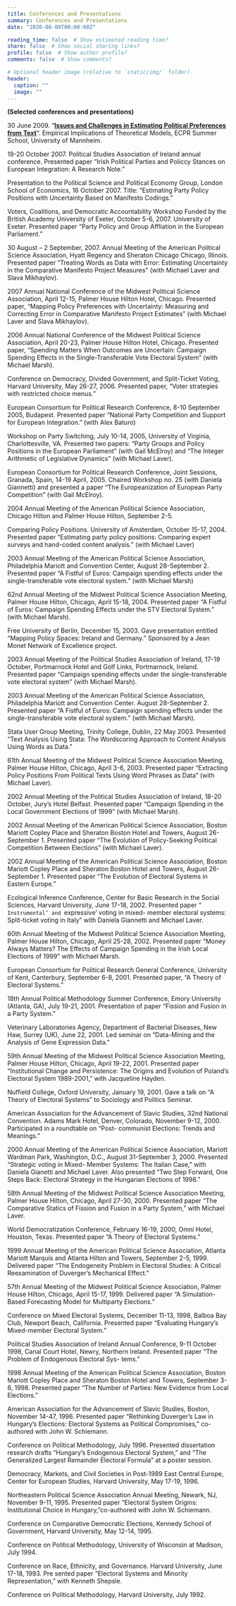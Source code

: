 ```yaml
---
title: Conferences and Presentations
summary: Conferences and Presentations
date: "2020-08-09T00:00:00Z"

reading_time: false  # Show estimated reading time?
share: false  # Show social sharing links?
profile: false  # Show author profile?
comments: false  # Show comments?

# Optional header image (relative to `static/img/` folder).
header:
  caption: ""
  image: ""
---
```


**(Selected conferences and presentations)**

30 June 2009\. “[**Issues and Challenges in Estimating Political Preferences from** ](/pdfs/EITM_Mannheim_2009.pdf)[**Text**](/pdfs/EITM_Mannheim_2009.pdf)“. Empirical Implications of Theoretical Models, ECPR Summer School, University of Mannheim.

19-20 October 2007\. Political Studies Association of Ireland annual conference. Presented paper “Irish Political Parties and Policcy Stances on European Integration: A Research Note.”

Presentation to the Political Science and Political Economy Group, London School of Economics, 16 October 2007\. Title: “Estimating Party Policy Positions with Uncertainty Based on Manifesto Codings.”

Voters, Coalitions, and Democratic Accountability Workshop Funded by the British Academy University of Exeter, October 5-6, 2007\. University of Exeter. Presented paper “Party Policy and Group Affliation in the European Parliament.”

30 August – 2 September, 2007\. Annual Meeting of the American Political Science Association, Hyatt Regency and Sheraton Chicago Chicago, Illinois. Presented paper “Treating Words as Data with Error: Estimating Uncertainty in the Comparative Manifesto Project Measures” (with Michael Laver and Slava Mikhaylov).

2007 Annual National Conference of the Midwest Political Science Association, April 12-15, Palmer House Hilton Hotel, Chicago. Presented paper, “Mapping Policy Preferences with Uncertainty: Measuring and Correcting Error in Comparative Manifesto Project Estimates” (with Michael Laver and Slava Mikhaylov).

2006 Annual National Conference of the Midwest Political Science Association, April 20-23, Palmer House Hilton Hotel, Chicago. Presented paper, “Spending Matters When Outcomes are Uncertain: Campaign Spending Effects in the Single-Transferable Vote Electoral System” (with Michael Marsh).

Conference on Democracy, Divided Government, and Split-Ticket Voting, Harvard University, May 26-27, 2006\. Presented paper, “Voter strategies with restricted choice menus.”

European Consortium for Political Research Conference, 8-10 September 2005, Budapest. Presented paper “National Party Competition and Support for European Integration.” (with Alex Baturo)

Workshop on Party Switching, July 10-14, 2005, University of Virginia, Charlottesville, VA. Presented two papers: “Party Groups and Policy Positions in the European Parliament” (with Gail McElroy) and “The Integer Arithmetic of Legislative Dynamics” (with Michael Laver).

European Consortium for Political Research Conference, Joint Sessions, Granada, Spain, 14-19 April, 2005\. Chaired Workshop no. 25 (with Daniela Giannetti) and presented a paper “The Europeanization of European Party Competition” (with Gail McElroy).

2004 Annual Meeting of the American Political Science Association, Chicago Hilton and Palmer House Hilton, September 2-5.

Comparing Policy Positions. University of Amsterdam, October 15-17, 2004\. Presented paper “Estimating party policy positions: Comparing expert surveys and hand-coded content analysis.” (with Michael Laver)

2003 Annual Meeting of the American Political Science Association, Philadelphia Mariott and Convention Center, August 28-September 2\. Presented paper “A Fistful of Euros: Campaign spending effects under the single-transferable vote electoral system.” (with Michael Marsh)

62nd Annual Meeting of the Midwest Political Science Association Meeting, Palmer House Hilton, Chicago, April 15-18, 2004\. Presented paper “A Fistful of Euros: Campaign Spending Effects under the STV Electoral System.” (with Michael Marsh).

Free University of Berlin, December 15, 2003\. Gave presentation entitled “Mapping Policy Spaces: Ireland and Germany.” Sponsored by a Jean Monet Network of Excellence project.

2003 Annual Meeting of the Political Studies Association of Ireland, 17-19 October, Portmarnock Hotel and Golf Links, Portmarnock, Ireland. Presented paper “Campaign spending effects under the single-transferable vote electoral system” (with Michael Marsh).

2003 Annual Meeting of the American Political Science Association, Philadelphia Mariott and Convention Center. August 28-September 2\. Presented paper “A Fistful of Euros: Campaign spending effects under the single-transferable vote electoral system.” (with Michael Marsh).

Stata User Group Meeting, Trinity College, Dublin, 22 May 2003\. Presented “Text Analysis Using Stata: The Wordscoring Approach to Content Analysis Using Words as Data.”

61th Annual Meeting of the Midwest Political Science Association Meeting, Palmer House Hilton, Chicago, April 3-6, 2003\. Presented paper “Extracting Policy Positions From Political Texts Using Word Phrases as Data” (with Michael Laver).

2002 Annual Meeting of the Political Studies Association of Ireland, 18-20 October, Jury’s Hotel Belfast. Presented paper “Campaign Spending in the Local Government Elections of 1999” (with Michael Marsh).

2002 Annual Meeting of the American Political Science Association, Boston Mariott Copley Place and Sheraton Boston Hotel and Towers, August 26-September 1\. Presented paper “The Evolution of Policy-Seeking Political Competition Between Elections” (with Michael Laver).

2002 Annual Meeting of the American Political Science Association, Boston Mariott Copley Place and Sheraton Boston Hotel and Towers, August 26-September 1\. Presented paper “The Evolution of Electoral Systems in Eastern Europe.”

Ecological Inference Conference, Center for Basic Research in the Social Sciences, Harvard University, June 17-18, 2002\. Presented paper “ `Instrumental’ and `expressive’ voting in mixed- member electoral systems: Split-ticket voting in Italy” with Daniela Giannetti and Michael Laver.

60th Annual Meeting of the Midwest Political Science Association Meeting, Palmer House Hilton, Chicago, April 25-28, 2002\. Presented paper “Money Always Matters? The Effects of Campaign Spending in the Irish Local Elections of 1999” with Michael Marsh.

European Consortium for Political Research General Conference, University of Kent, Canterbury, September 6-8, 2001\. Presented paper, “A Theory of Electoral Systems.”

18th Annual Political Methodology Summer Conference, Emory University (Atlanta, GA), July 19-21, 2001\. Presentation of paper “Fission and Fusion in a Party System.”

Veterinary Laboratories Agency, Department of Bacterial Diseases, New Haw, Surrey (UK), June 22, 2001\. Led seminar on “Data-Mining and the Analysis of Gene Expression Data.”

59th Annual Meeting of the Midwest Political Science Association Meeting, Palmer House Hilton, Chicago, April 19-22, 2001\. Presented paper “Institutional Change and Persistence: The Origins and Evolution of Poland’s Electoral System 1989-2001,” with Jacqueline Hayden.

Nuffield College, Oxford University, January 19, 2001\. Gave a talk on “A Theory of Electoral Systems” to Sociology and Politics Seminar.

American Association for the Advancement of Slavic Studies, 32nd National Convention. Adams Mark Hotel, Denver, Colorado, November 9-12, 2000\. Participated in a roundtable on “Post- communist Elections: Trends and Meanings.”

2000 Annual Meeting of the American Political Science Association, Mariott Wardman Park, Washington, D.C., August 31-September 3, 2000\. Presented “Strategic voting in Mixed- Member Systems: The Italian Case,” with Daniela Gianetti and Michael Laver. Also presented “Two Step Forward, One Steps Back: Electoral Strategy in the Hungarian Elections of 1998.”

58th Annual Meeting of the Midwest Political Science Association Meeting, Palmer House Hilton, Chicago, April 27-30, 2000\. Presented paper “The Comparative Statics of Fission and Fusion in a Party System,” with Michael Laver.

World Democratization Conference, February 16-19, 2000, Omni Hotel, Houston, Texas. Presented paper “A Theory of Electoral Systems.”

1999 Annual Meeting of the American Political Science Association, Atlanta Mariott Marquis and Atlanta Hilton and Towers, September 2-5, 1999\. Delivered paper “The Endogeneity Problem in Electoral Studies: A Critical Reexamination of Duverger’s Mechanical Effect.”

57th Annual Meeting of the Midwest Political Science Association, Palmer House Hilton, Chicago, April 15-17, 1999\. Delivered paper “A Simulation-Based Forecasting Model for Multiparty Elections.”

Conference on Mixed Electoral Systems, December 11-13, 1998, Balboa Bay Club, Newport Beach, California. Presented paper “Evaluating Hungary’s Mixed-member Electoral System.”

Political Studies Association of Ireland Annual Conference, 9-11 October 1998, Canal Court Hotel, Newry, Northern Ireland. Presented paper “The Problem of Endogenous Electoral Sys- tems.”

1998 Annual Meeting of the American Political Science Association, Boston Mariott Copley Place and Sheraton Boston Hotel and Towers, September 3-6, 1998\. Presented paper “The Number of Parties: New Evidence from Local Elections.”

American Association for the Advancement of Slavic Studies, Boston, November 14-47, 1996\. Presented paper “Rethinking Duverger’s Law in Hungary’s Elections: Electoral Systems as Political Compromises,” co-authored with John W. Schiemann.

Conference on Political Methodology, July 1996\. Presented dissertation research drafts “Hungary’s Endogenous Electoral System,” and “The Generalized Largest Remainder Electoral Formula” at a poster session.

Democracy, Markets, and Civil Societies in Post-1989 East Central Europe, Center for European Studies, Harvard University, May 17-19, 1996.

Northeastern Political Science Association Annual Meeting, Newark, NJ, November 9-11, 1995\. Presented paper “Electoral System Origins: Institutional Choice in Hungary,”co-authored with John W. Schiemann.

Conference on Comparative Democratic Elections, Kennedy School of Government, Harvard University, May 12-14, 1995.

Conference on Political Methodology, University of Wisconsin at Madison, July 1994.

Conference on Race, Ethnicity, and Governance. Harvard University, June 17-18, 1993\. Pre sented paper “Electoral Systems and Minority Representation,” with Kenneth Shepsle.

Conference on Political Methodology, Harvard University, July 1992.
